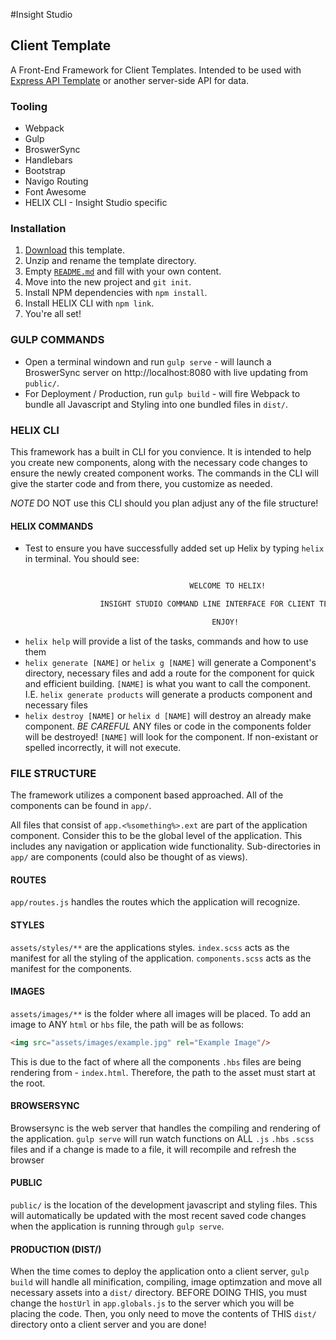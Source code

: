 #Insight Studio

## Client Template

A Front-End Framework for Client Templates. Intended to be used with [Express API Template](http://10.25.34.113:4700/bberzellini/express-api-template) or another server-side API for data.

### Tooling
-   Webpack
-   Gulp
-   BroswerSync
-   Handlebars
-   Bootstrap
-   Navigo Routing
-   Font Awesome
-   HELIX CLI - Insight Studio specific

### Installation
1.  [Download](../../archive/master.zip) this template.
1.  Unzip and rename the template directory.
1.  Empty [`README.md`](README.md) and fill with your own content.
1.  Move into the new project and `git init`.
1.  Install NPM dependencies with `npm install`.
1.  Install HELIX CLI with `npm link`.
1.  You're all set!

### GULP COMMANDS
-   Open a terminal windown and run `gulp serve` - will launch a BroswerSync server on http://localhost:8080 with live updating from `public/`.
-   For Deployment / Production, run `gulp build` - will fire Webpack to bundle all Javascript and Styling into one bundled files in `dist/`.

### HELIX CLI
This framework has a built in CLI for you convience. It is intended to help you create new components, along with the necessary code changes to ensure the newly created component works. The commands in the CLI will give the starter code and from there, you customize as needed. 

*NOTE*  DO NOT use this CLI should you plan adjust any of the file structure!

#### HELIX COMMANDS
-   Test to ensure you have successfully added set up Helix by typing `helix` in terminal. You should see:

```sh

                                        WELCOME TO HELIX!

                    INSIGHT STUDIO COMMAND LINE INTERFACE FOR CLIENT TEMPLATES.

                                             ENJOY!
```

-   `helix help` will provide a list of the tasks, commands and how to use them
-   `helix generate [NAME]` or `helix g [NAME]` will generate a Component's directory, necessary files and add a route for the component for quick and efficient building. `[NAME]` is what you want to call the component. I.E. `helix generate products` will generate a products component and necessary files
-   `helix destroy [NAME]` or `helix d [NAME]` will destroy an already make component. *BE CAREFUL* ANY files or code in the components folder will be destroyed! `[NAME]` will look for the component. If non-existant or spelled incorrectly, it will not execute. 

### FILE STRUCTURE

The framework utilizes a component based approached. All of the components can be found in `app/`.

All files that consist of `app.<%something%>.ext` are part of the application component. Consider this to be the global level of the application. This includes any navigation or application wide functionality. Sub-directories in `app/` are components (could also be thought of as views).

#### ROUTES
`app/routes.js` handles the routes which the application will recognize.

#### STYLES
`assets/styles/**` are the applications styles. `index.scss` acts as the manifest for all the styling of the application. `components.scss` acts as the manifest for the components.

#### IMAGES
`assets/images/**` is the folder where all images will be placed. To add an image to ANY `html` or `hbs` file, the path will be as follows:

```html
<img src="assets/images/example.jpg" rel="Example Image"/>
```

This is due to the fact of where all the components `.hbs` files are being rendering from - `index.html`. Therefore, the path to the asset must start at the root.

#### BROWSERSYNC
Browsersync is the web server that handles the compiling and rendering of the application. `gulp serve` will run watch functions on ALL `.js` `.hbs` `.scss` files and if a change is made to a file, it will recompile and refresh the browser

#### PUBLIC
`public/` is the location of the development javascript and styling files. This will automatically be updated with the most recent saved code changes when the application is running through `gulp serve`.

#### PRODUCTION (DIST/)
When the time comes to deploy the application onto a client server, `gulp build` will handle all minification, compiling, image optimzation and move all necessary assets into a `dist/` directory. BEFORE DOING THIS, you must change the `hostUrl` in `app.globals.js` to the server which you will be placing the code. Then, you only need to move the contents of THIS `dist/` directory onto a client server and you are done!

